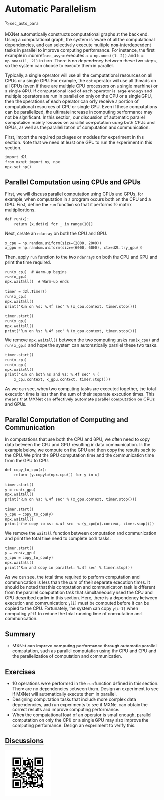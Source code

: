 # Automatic Parallelism
:label:`sec_auto_para`

MXNet automatically constructs computational graphs at the back end. Using a
computational graph, the system is aware of all the computational dependencies,
and can selectively execute multiple non-interdependent tasks in parallel to
improve computing performance. For instance, the first example in
:numref:`sec_async` executes `a = np.ones((1, 2))` and `b = np.ones((1, 2))`
in turn. There is no dependency between these two steps, so the system can
choose to execute them in parallel.

Typically, a single operator will use all the computational resources on all CPUs or a single GPU. For example, the `dot` operator will use all threads on all CPUs (even if there are multiple CPU processors on a single machine) or a single GPU. If computational load of each operator is large enough and multiple operators are run in parallel on only on the CPU or a single GPU, then the operations of each operator can only receive a portion of computational resources of CPU or single GPU. Even if these computations can be parallelized, the ultimate increase in computing performance may not be significant. In this section, our discussion of automatic parallel computation mainly focuses on parallel computation using both CPUs and GPUs, as well as the parallelization of computation and communication.

First, import the required packages or modules for experiment in this section. Note that we need at least one GPU to run the experiment in this section.

```{.python .input}
import d2l
from mxnet import np, npx
npx.set_np()
```

## Parallel Computation using CPUs and GPUs

First, we will discuss parallel computation using CPUs and GPUs, for example, when computation in a program occurs both on the CPU and a GPU. First, define the `run` function so that it performs 10 matrix multiplications.

```{.python .input}
def run(x):
    return [x.dot(x) for _ in range(10)]
```

Next, create an `ndarray` on both the CPU and GPU.

```{.python .input}
x_cpu = np.random.uniform(size=(2000, 2000))
x_gpu = np.random.uniform(size=(6000, 6000), ctx=d2l.try_gpu())
```

Then, apply `run` function to the two `ndarray`s on both the CPU and GPU and print the time required.

```{.python .input}
run(x_cpu)  # Warm-up begins
run(x_gpu)
npx.waitall()  # Warm-up ends

timer = d2l.Timer()
run(x_cpu)
npx.waitall()
print('Run on %s: %.4f sec' % (x_cpu.context, timer.stop()))

timer.start()
run(x_gpu)
npx.waitall()
print('Run on %s: %.4f sec' % (x_gpu.context, timer.stop()))
```

We remove `npx.waitall()` between the two computing tasks `run(x_cpu)` and `run(x_gpu)` and hope the system can automatically parallel these two tasks.

```{.python .input}
timer.start()
run(x_cpu)
run(x_gpu)
npx.waitall()
print('Run on both %s and %s: %.4f sec' % (
    x_cpu.context, x_gpu.context, timer.stop()))
```

As we can see, when two computing tasks are executed together, the total execution time is less than the sum of their separate execution times. This means that MXNet can effectively automate parallel computation on CPUs and GPUs.


## Parallel Computation of Computing and Communication

In computations that use both the CPU and GPU, we often need to copy data between the CPU and GPU, resulting in data communication. In the example below, we compute on the GPU and then copy the results back to the CPU. We print the GPU computation time and the communication time from the GPU to CPU.

```{.python .input}
def copy_to_cpu(x):
    return [y.copyto(npx.cpu()) for y in x]

timer.start()
y = run(x_gpu)
npx.waitall()
print('Run on %s: %.4f sec' % (x_gpu.context, timer.stop()))

timer.start()
y_cpu = copy_to_cpu(y)
npx.waitall()
print('The copy to %s: %.4f sec' % (y_cpu[0].context, timer.stop()))
```

We remove the `waitall` function between computation and communication and print the total time need to complete both tasks.

```{.python .input}
timer.start()
y = run(x_gpu)
y_cpu = copy_to_cpu(y)
npx.waitall()
print('Run and copy in parallel: %.4f sec' % timer.stop())
```

As we can see, the total time required to perform computation and communication is less than the sum of their separate execution times. It should be noted that this computation and communication task is different from the parallel computation task that simultaneously used the CPU and GPU described earlier in this section. Here, there is a dependency between execution and communication: `y[i]` must be computed before it can be copied to the CPU. Fortunately, the system can copy `y[i-1]` when computing `y[i]` to reduce the total running time of computation and communication.

## Summary

* MXNet can improve computing performance through automatic parallel computation, such as parallel computation using the CPU and GPU and the parallelization of computation and communication.


## Exercises

* 10 operations were performed in the `run` function defined in this section. There are no dependencies between them. Design an experiment to see if MXNet will automatically execute them in parallel.
* Designing computation tasks that include more complex data dependencies, and run experiments to see if MXNet can obtain the correct results and improve computing performance.
* When the computational load of an operator is small enough, parallel computation on only the CPU or a single GPU may also improve the computing performance. Design an experiment to verify this.

## [Discussions](https://discuss.mxnet.io/t/2382)

![](../img/qr_auto-parallelism.svg)
